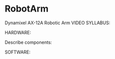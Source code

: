 # RobotArm
Dynamixel AX-12A Robotic Arm
VIDEO SYLLABUS:






HARDWARE:

Describe components:










SOFTWARE:
